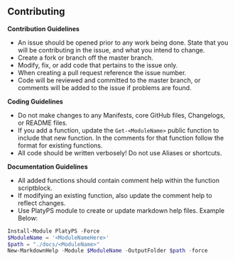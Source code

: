 ## Contributing

**Contribution Guidelines**

- An issue should be opened prior to any work being done. State that you will be contributing in the issue, and what you intend to change.
- Create a fork or branch off the master branch.
- Modify, fix, or add code that pertains to the issue only.
- When creating a pull request reference the issue number.
- Code will be reviewed and committed to the master branch, or comments will be added to the issue if problems are found.

**Coding Guidelines**

- Do not make changes to any Manifests, core GitHub files, Changelogs, or README files.
- If you add a function, update the `Get-<ModuleName>` public function to include that new function. In the comments for that function follow the format for existing functions.
- All code should be written verbosely! Do not use Aliases or shortcuts.

**Documentation Guidelines**

- All added functions should contain comment help within the function scriptblock.
- If modifying an existing function, also update the comment help to reflect changes.
- Use PlatyPS module to create or update markdown help files. Example Below:

```Powershell
Install-Module PlatyPS -Force
$ModuleName = '<ModuleNameHere>'
$path = "./docs/<ModuleName>"
New-MarkdownHelp -Module $ModuleName -OutputFolder $path -force
```